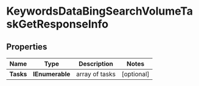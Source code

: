 # KeywordsDataBingSearchVolumeTaskGetResponseInfo


## Properties

| Name | Type | Description | Notes |
|------------ | ------------- | ------------- | -------------|
**Tasks** | **IEnumerable<KeywordsDataBingSearchVolumeTaskGetTaskInfo>** | array of tasks |[optional]|
